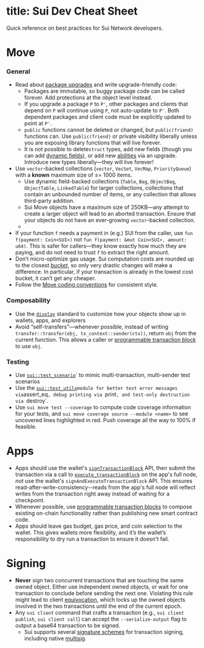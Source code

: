 # title: Sui Dev Cheat Sheet

Quick reference on best practices for Sui Network developers.

# Move

### General

- Read about [package upgrades](https://docs.sui.io/build/package-upgrades) and write upgrade-friendly code:
    - Packages are immutable, so buggy package code can be called forever. Add protections at the object level instead.
    - If you upgrade a package `P` to `P'`, other packages and clients that depend on `P` will continue using `P`, not auto-update to `P'`. Both dependent packages and client code must be explicitly updated to point at `P'`.
    - `public` functions cannot be deleted or changed, but `public(friend)` functions can. Use `public(friend)` or private visibility liberally unless you are exposing library functions that will live forever.
    - It is not possible to delete`struct` types, add new fields (though you can add [dynamic fields](https://docs.sui.io/devnet/build/programming-with-objects/ch5-dynamic-fields)), or add new [abilities](https://move-language.github.io/move/abilities.html) via an upgrade. Introduce new types liberally—they will live forever!
- Use `vector`-backed collections (`vector`, `VecSet`, `VecMap`, `PriorityQueue`) with a **known** maximum size of ≤= 1000 items.
    - Use dynamic field-backed collections (`Table`, `Bag`, `ObjectBag`, `ObjectTable`, `LinkedTable`) for larger collections, collections that contain an unbounded number of items, or any collection that allows third-party addition.
    - Sui Move objects have a maximum size of 250KB—any attempt to create a larger object will lead to an aborted transaction. Ensure that your objects do not have an ever-growing `vector`-backed collection.
    -
- If your function `f` needs a payment in (e.g.) SUI from the caller, use `fun f(payment: Coin<SUI>)` not `fun f(payment: &mut Coin<SUI>, amount: u64)`. This is safer for callers—they know exactly how much they are paying, and do not need to trust `f` to extract the right amount.
- Don’t micro-optimize gas usage. Sui computation costs are rounded up to the closest *[bucket](https://docs.sui.io/devnet/learn/tokenomics/gas-in-sui#gas-units)*, so only very drastic changes will make a difference. In particular, if your transaction is already in the lowest cost bucket, it can’t get any cheaper.
- Follow the [Move coding conventions](https://move-language.github.io/move/coding-conventions.html) for consistent style.

### Composability

- Use the [`display`](https://docs.sui.io/build/sui-object-display) standard to customize how your objects show up in wallets, apps, and explorers
- Avoid “self-transfers”—whenever possible, instead of writing `transfer::transfer(obj, tx_context::sender(ctx))`, return `obj` from the current function. This allows a caller or [programmable transaction block](https://docs.sui.io/build/prog-trans-ts-sdk) to use `obj`.

### Testing

- Use [`sui::test_scenario`](https://github.com/MystenLabs/sui/blob/main/crates/sui-framework/packages/sui-framework/sources/test/test_scenario.move)` to mimic multi-transaction, multi-sender test scenarios
- Use the [`sui::test_utils`](https://github.com/MystenLabs/sui/blob/main/crates/sui-framework/packages/sui-framework/sources/test/test_utils.move#L5)` module for better test error messages via `assert_eq`, debug printing via `print`, and test-only destruction via `destroy`.
- Use `sui move test --coverage` to compute code coverage information for your tests, and `sui move coverage source --module <name>` to see uncovered lines highlighted in red. Push coverage all the way to 100% if feasible.

# Apps

- Apps should use the wallet's [`signTransactionBlock`](https://sui-wallet-kit.vercel.app/) API, then submit the transaction via a call to [`execute_transactionBlock`](https://docs.sui.io/sui-jsonrpc#sui_executeTransactionBlock) on the app's full node, *not* use the wallet's `signAndExecuteTransactionBlock` API. This ensures read-after-write-consistency--reads from the app's full node will reflect writes from the transaction right away instead of waiting for a checkpoint.
- Whenever possible, use [programmable transaction blocks](https://www.notion.so/Programmable-Transactions-4264a0fb3034416bba5f8b6dec288b19) to compose existing on-chain functionality rather than publishing new smart contract code.
- Apps should leave gas budget, gas price, and coin selection to the wallet. This gives wallets more flexibility, and it’s the wallet’s responsibility to dry run a transaction to ensure it doesn't fail.

# Signing

- **Never** sign two concurrent transactions that are touching the same owned object. Either use independent owned objects, or wait for one transaction to conclude before sending the next one. Violating this rule might lead to client [equivocation](https://docs.sui.io/learn/sui-glossary#equivocation), which locks up the owned objects involved in the two transactions until the end of the current epoch.
- Any `sui client` command that crafts a transaction (e.g., `sui client publish`, `sui client call`) can accept the `--serialize-output` flag to output a base64 transaction to be signed.
    - Sui supports several [signature schemes](https://docs.sui.io/devnet/learn/cryptography/sui-offline-signing) for transaction signing, including native [multisig](https://docs.sui.io/devnet/learn/cryptography/sui-multisig).

